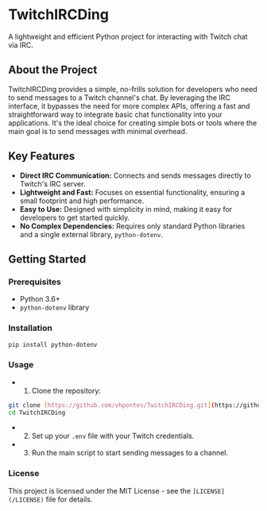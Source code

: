 # TwitchIRCDing

A lightweight and efficient Python project for interacting with Twitch chat via IRC.

## About the Project
TwitchIRCDing provides a simple, no-frills solution for developers who need to send messages to a Twitch channel's chat. By leveraging the IRC interface, it bypasses the need for more complex APIs, offering a fast and straightforward way to integrate basic chat functionality into your applications. It's the ideal choice for creating simple bots or tools where the main goal is to send messages with minimal overhead.

## Key Features
* **Direct IRC Communication:** Connects and sends messages directly to Twitch's IRC server.
* **Lightweight and Fast:** Focuses on essential functionality, ensuring a small footprint and high performance.
* **Easy to Use:** Designed with simplicity in mind, making it easy for developers to get started quickly.
* **No Complex Dependencies:** Requires only standard Python libraries and a single external library, `python-dotenv`.

## Getting Started

### Prerequisites
* Python 3.6+
* `python-dotenv` library

### Installation
```sh
pip install python-dotenv
```

### Usage
* 1. Clone the repository:
```bash
git clone [https://github.com/vhpontes/TwitchIRCDing.git](https://github.com/vhpontes/TwitchIRCDing.git)
cd TwitchIRCDing
```

* 2. Set up your `.env` file with your Twitch credentials.
* 3. Run the main script to start sending messages to a channel.
 
### License
This project is licensed under the MIT License - see the `[LICENSE](/LICENSE)` file for details.
